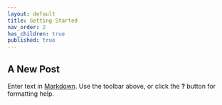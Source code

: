 ```yaml
---
layout: default
title: Getting Started
nav_order: 2
has_children: true
published: true
---
```



## A New Post

Enter text in [Markdown](http://daringfireball.net/projects/markdown/). Use the toolbar above, or click the **?** button for formatting help.
